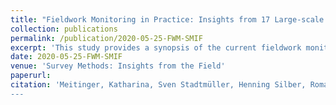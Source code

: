 ```yaml
---
title: "Fieldwork Monitoring in Practice: Insights from 17 Large-scale Social Science Surveys in Germany (peer-reviewed journal article)"
collection: publications
permalink: /publication/2020-05-25-FWM-SMIF
excerpt: 'This study provides a synopsis of the current fieldwork monitoring practices of large-scale surveys in Germany. Based on the results of a standardized questionnaire, the study summarizes fieldwork monitoring indicators used and fieldwork measures carried out by 17 large-scale social sciences surveys in Germany. Our descriptive results reveal that a common set of fieldwork indicators and measures exist on which the studied surveys rely. However, it also uncovers the need for additional design-specific indicators. Finally, it underlines the importance of a close cooperation between survey representatives and fieldwork agencies to optimize processes in fieldwork monitoring in the German survey context. The article concludes with implications for fieldwork practice.'
date: 2020-05-25-FWM-SMIF
venue: 'Survey Methods: Insights from the Field'
paperurl: 
citation: 'Meitinger, Katharina, Sven Stadtmüller, Henning Silber, Roman Auriga, Michael Bergmann, Michael Blohm, Manuela Blumenberg, Pablo Christmann, Barbara Felderer, Corinna Frodermann, Florian Griese, Tobias Gummer, Achim Koch, Anita Kottwitz, Kristina Krell, Ulrich Krieger, Elisabeth Liebau, Silke Martin, Andre Müller-Kuller, Beatrice Rammstedt, Ines Schaurer, Annette Scherpenzeel, Claudia Schmiedeberg, Tobias Schmidt, Christian Schnaudt, Sascha Verhoeven and Anouk Zabal (2020). &quot;Fieldwork Monitoring in Practice: Insights from 17 Large-scale Social Science Surveys in Germany.&quot; <i>Survey Methods: Insights from the Field</i>. Retrieved from "https://surveyinsights.org/?p=12237".
---
```

